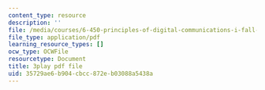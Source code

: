```yaml
---
content_type: resource
description: ''
file: /media/courses/6-450-principles-of-digital-communications-i-fall-2006/35729ae6b904cbcc872eb03088a5438a_zkR2TT7x8uQ.pdf
file_type: application/pdf
learning_resource_types: []
ocw_type: OCWFile
resourcetype: Document
title: 3play pdf file
uid: 35729ae6-b904-cbcc-872e-b03088a5438a
---
```

